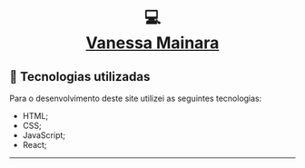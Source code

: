 <h1 align="center">
  💻<br /><a href="https://vanessamainara-portifolio.vercel.app/">Vanessa Mainara</a>
</h1>


## 💼 Tecnologias utilizadas

Para o desenvolvimento deste site utilizei as seguintes tecnologias:

- HTML;
- CSS;
- JavaScript;
- React;

---
